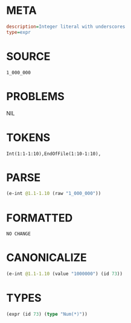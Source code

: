 # META
~~~ini
description=Integer literal with underscores
type=expr
~~~
# SOURCE
~~~roc
1_000_000
~~~
# PROBLEMS
NIL
# TOKENS
~~~zig
Int(1:1-1:10),EndOfFile(1:10-1:10),
~~~
# PARSE
~~~clojure
(e-int @1.1-1.10 (raw "1_000_000"))
~~~
# FORMATTED
~~~roc
NO CHANGE
~~~
# CANONICALIZE
~~~clojure
(e-int @1.1-1.10 (value "1000000") (id 73))
~~~
# TYPES
~~~clojure
(expr (id 73) (type "Num(*)"))
~~~
